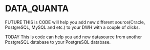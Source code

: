 # DATA_QUANTA
FUTURE
THIS is CODE will help you add new different source(Oracle, PostgreSQL, MySQL and etc.) to your DWH with a couple of clicks.

TODAY 
This is code can help you add new datasource from another PostgreSQL database to your PostgreSQL database.
